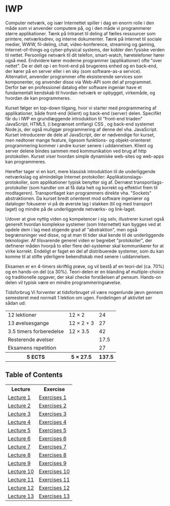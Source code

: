 # IWP

Computer netværk, og især Internettet spiller i dag en enorm rolle i den måde som vi anvender computere på, og i den måde vi programmerer større applikationer. Tænk på Intranet til deling af fælles ressourcer som printere, netværksdrev, og interne dokumenter. Tænk på Internet til sociale medier, WWW, fil-deling, chat, video-konference, streaming og gaming, Internet-of-things og cyber-physical systems, der kobler den fysiske verden til nettet. Personlige netværk til dit telefon, smart-watch, høretelefoner hører også med. Endvidere kører moderne programmer (applikationer) ofte "over nettet". De er delt op i en front-end på brugerens enhed og en back-end, der kører på en server eller i en sky (som software-as-a service).  Alternativt, anvender programmer ofte eksisterende services som komponenter, og anvender disse via Web-API som del af programmet.  Derfor bør en professionel datalog eller software ingeniør have et fundamentalt kendskab til hvordan netværk er opbygget, virkemåde, og hvordan de kan programmeres. 

Kurset følger en top-down tilgang, hvor vi starter med programmering af applikationer, både front-end (klient) og back-end (server) delen. Specifikt får du i IWP en grundlæggende introduktion til ”front-end triaden” JavaScript, HTML5, (i begrænset omfang) CSS , og back-end systemet Node.js, der også muliggør programmering af denne del vha. JavaScript. Kurset introducerer de dele af JavaScript, der er nødvendige for kurset, men nedtoner mange feature, ligesom funktions- og objekt-orienteret programmering kommer i andre kurser senere i uddannelsen. Klient og server delene bindes sammen med kommunikation ved brug af http protokollen. Kurset viser hvordan simple dynamiske web-sites og web-apps kan programmeres.  

Herefter tager vi en kort, mere klassisk introduktion til de underliggende netværkslag og almindelige Internet protokoller: Applikationslags-protokoller, som applikationer typisk benytter sig af. Dernæst transportlags-protokoller (som handler om at få data helt og korrekt og effektivt frem til modtageren).  Transportlaget kan programmers direkte vha. "Sockets" abstraktionen.  Da kurset bredt orienteret mod software ingeniører og dataloger fokuserer vi på de øverste lag i stakken (til og med transport laget) og mindre på de underliggende netværks- og link-laget.

Udover at give nyttig viden og kompetencer i sig selv, illustrerer kurset også generelt hvordan komplekse systemer (som Internettet) kan bygges ved at opdele dem i lag med stigende grad af "abstraktion", men også begrænsninger ved disse, og at man til tider skal kende til de underliggende teknologier. Af tilsvarende generel viden er begrebet "protokoller", der definerer måden hvorpå to eller flere del-systemer skal kommunikerer for at virke korrekt.  Endeligt er faget en del af distribuerede systemer, som du kan komme til at stifte yderligere bekendtskab med senere i uddannelsen. 

Eksamen er en 4-timers skriftlig prøve, og vil bestå af en teori-del (ca. 70%) og en hands-on del (ca 30%). Teori-delen er en blanding af multiple-choice og traditionelle opgaver, der skal checke forståelsen af pensum. Hands-on delen vil typisk være en mindre programmeringsøvelse.



Tidsforbrug Vi forventer at tidsforbruget vil være nogenlunde jævn gennem semesteret med normalt 1 lektion om ugen. Fordelingen af aktivitet ser sådan ud:

<table>
<tr><td>12 lektioner</td>           <td>12 × 2</td>    <td>24</td>   </tr>
<tr><td>13 øvelsesgange</td>        <td>12 × 2 + 3</td><td>27</td>   </tr>
<tr><td>3.5 timers forberedelse</td><td>12 × 3.5</td>  <td>42</td>   </tr>
<tr><td>Resterende øvelser</td>     <td></td>          <td>17.5</td> </tr>
<tr><td>Eksamens repetition</td>    <td></td>          <td>27</td>   </tr>
<tr><th>5 ECTS</th>                 <th>5 × 27.5</th>  <th>137.5</th></tr>
</table>

## Table of Contents

<table>
<tr><th>Lecture</th><th>Exercise</th></tr>
<tr><td> <a href="./lectures/1/README.md">Lecture 1</a> </td><td> <a href="./exercises/1/README.md">Exercises 1</a> </td></tr>
<tr><td> <a href="./lectures/2/README.md">Lecture 2</a> </td><td> <a href="./exercises/2/README.md">Exercises 2</a> </td></tr>
<tr><td> <a href="./lectures/3/README.md">Lecture 3</a> </td><td> <a href="./exercises/3/README.md">Exercises 3</a> </td></tr>
<tr><td> <a href="./lectures/4/README.md">Lecture 4</a> </td><td> <a href="./exercises/4/README.md">Exercises 4</a> </td></tr>
<tr><td> <a href="./lectures/5/README.md">Lecture 5</a> </td><td> <a href="./exercises/5/README.md">Exercises 5</a> </td></tr>
<tr><td> <a href="./lectures/6/README.md">Lecture 6</a> </td><td> <a href="./exercises/6/README.md">Exercises 6</a> </td></tr>
<tr><td> <a href="./lectures/7/README.md">Lecture 7</a> </td><td> <a href="./exercises/7/README.md">Exercises 7</a> </td></tr>
<tr><td> <a href="./lectures/8/README.md">Lecture 8</a> </td><td> <a href="./exercises/8/README.md">Exercises 8</a> </td></tr>
<tr><td> <a href="./lectures/9/README.md">Lecture 9</a> </td><td> <a href="./exercises/9/README.md">Exercises 9</a> </td></tr>
<tr><td><a href="./lectures/10/README.md">Lecture 10</a></td><td><a href="./exercises/10/README.md">Exercises 10</a></td></tr>
<tr><td><a href="./lectures/11/README.md">Lecture 11</a></td><td><a href="./exercises/11/README.md">Exercises 11</a></td></tr>
<tr><td><a href="./lectures/12/README.md">Lecture 12</a></td><td><a href="./exercises/12/README.md">Exercises 12</a></td></tr>
<tr><td><a href="./lectures/13/README.md">Lecture 13</a></td><td><a href="./exercises/13/README.md">Exercises 13</a></td></tr>
<table>